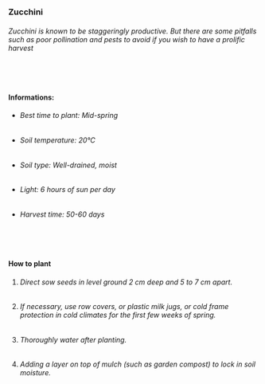 ### Zucchini

###### Zucchini is known to be staggeringly productive. But there are some pitfalls such as poor pollination and pests to avoid if you wish to have a prolific harvest

###### ‎

#### Informations:

-   ###### Best time to plant: Mid-spring
-   ###### Soil temperature: 20°C
-   ###### Soil type: Well-drained, moist
-   ###### Light: 6 hours of sun per day
-   ###### Harvest time: 50-60 days

###### ‎

#### How to plant

1. ###### Direct sow seeds in level ground 2 cm deep and 5 to 7 cm apart.
2. ###### If necessary, use row covers, or plastic milk jugs, or cold frame protection in cold climates for the first few weeks of spring.
3. ###### Thoroughly water after planting.
4. ###### Adding a layer on top of mulch (such as garden compost) to lock in soil moisture.
